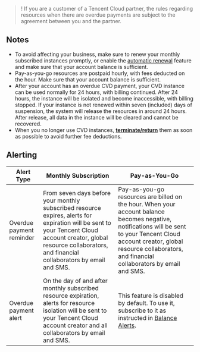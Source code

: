 >! If you are a customer of a Tencent Cloud partner, the rules regarding resources when there are overdue payments are subject to the agreement between you and the partner.

## Notes

- To avoid affecting your business, make sure to renew your monthly subscribed instances promptly, or enable the [automatic renewal](https://www.tencentcloud.com/document/product/1167/51928) feature and make sure that your account balance is sufficient.
- Pay-as-you-go resources are postpaid hourly, with fees deducted on the hour. Make sure that your account balance is sufficient.
- After your account has an overdue CVD payment, your CVD instance can be used normally for 24 hours, with billing continued. After 24 hours, the instance will be isolated and become inaccessible, with billing stopped. If your instance is not renewed within seven (included) days of suspension, the system will release the resources in around 24 hours. After release, all data in the instance will be cleared and cannot be recovered.
- When you no longer use CVD instances, **[terminate/return](https://www.tencentcloud.com/document/product/1167/51935)** them as soon as possible to avoid further fee deductions.


## Alerting


| Alert Type | Monthly Subscription | Pay-as-You-Go |
| ----------------- | --------------- |--------------- |
| Overdue payment reminder | From seven days before your monthly subscribed resource expires, alerts for expiration will be sent to your Tencent Cloud account creator, global resource collaborators, and financial collaborators by email and SMS. | Pay-as-you-go resources are billed on the hour. When your account balance becomes negative, notifications will be sent to your Tencent Cloud account creator, global resource collaborators, and financial collaborators by email and SMS. |
| Overdue payment alert | On the day of and after monthly subscribed resource expiration, alerts for resource isolation will be sent to your Tencent Cloud account creator and all collaborators by email and SMS. | This feature is disabled by default. To use it, subscribe to it as instructed in [Balance Alerts](https://intl.cloud.tencent.com/document/product/555/9942). |
